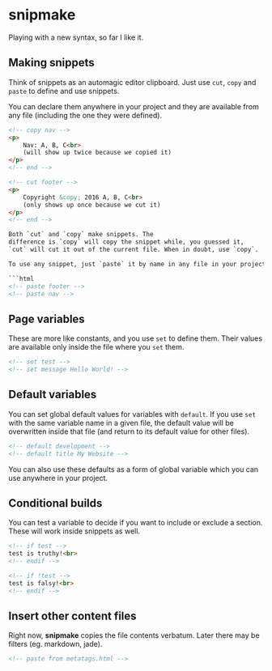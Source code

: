 # snipmake

Playing with a new syntax, so far I like it.

## Making snippets

Think of snippets as an automagic editor clipboard. Just use `cut`, `copy` and `paste` to
define and use snippets.

You can declare them anywhere in your project and they are available from any file (including the one they were defined).

```html
<!-- copy nav -->
<p>
	Nav: A, B, C<br>
	(will show up twice because we copied it)
</p>
<!-- end -->

<!-- cut footer -->
<p>
	Copyright &copy; 2016 A, B, C<br>
	(only shows up once because we cut it)
</p>
<!-- end -->

Both `cut` and `copy` make snippets. The
difference is `copy` will copy the snippet while, you guessed it, 
`cut` will cut it out of the current file. When in doubt, use `copy`.

To use any snippet, just `paste` it by name in any file in your project.

```html
<!-- paste footer -->
<!-- paste nav -->
```

## Page variables

These are more like constants, and you use `set` to define them.
Their values are available only inside the file where you `set` them.

```html
<!-- set test -->
<!-- set message Hello World! -->
```

## Default variables

You can set global default values for variables with `default`.
If you use `set` with the same variable name in a given file, the default value
will be overwritten inside that file (and return to its default value for other files).

```html
<!-- default development -->
<!-- default title My Website -->
```

You can also use these defaults as a form of global variable which you can use anywhere in your project.

## Conditional builds

You can test a variable to decide if you want to include or exclude
a section. These will work inside snippets as well.

```html
<!-- if test -->
test is truthy!<br>
<!-- endif -->

<!-- if !test -->
test is falsy!<br>
<!-- endif -->
```

## Insert other content files

Right now, **snipmake** copies the file contents verbatum. Later there may
be filters (eg. markdown, jade).

```html
<!-- paste from metatags.html -->
```

